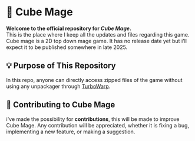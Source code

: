 

# 🎩 Cube Mage

**Welcome to the official repository for *Cube Mage*.**   
This is the place where I keep all the updates and files regarding this game. Cube mage is a 2D top down mage game.
It has no release date yet but i'll expect it to be published somewhere in late 2025.


## 💡 Purpose of This Repository

In this repo, anyone can directly access zipped files of the game without using any unpackager through [TurboWarp](https://turbowarp.org/).



## 🚀 Contributing to Cube Mage

i've made the possibility for **contributions**, this will be made to improve Cube Mage.
Any contribution will be appreciated, whether it is fixing a bug, implementing a new feature, or making a suggestion.
